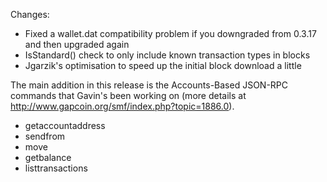 Changes:
* Fixed a wallet.dat compatibility problem if you downgraded from 0.3.17 and then upgraded again
* IsStandard() check to only include known transaction types in blocks
* Jgarzik's optimisation to speed up the initial block download a little

The main addition in this release is the Accounts-Based JSON-RPC commands that Gavin's been working on (more details at http://www.gapcoin.org/smf/index.php?topic=1886.0).  
* getaccountaddress
* sendfrom
* move
* getbalance
* listtransactions

